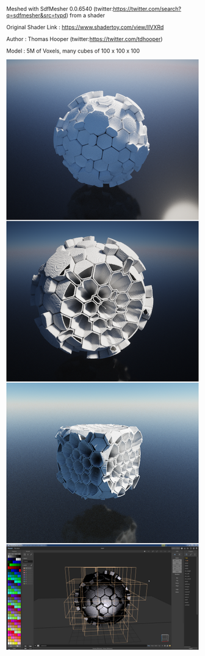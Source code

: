 Meshed with SdfMesher 0.0.6540 (twitter:https://twitter.com/search?q=sdfmesher&src=typd) from a shader

Original Shader Link : https://www.shadertoy.com/view/llVXRd

Author : Thomas Hooper (twitter:https://twitter.com/tdhooper)

Model : 5M of Voxels, many cubes of 100 x 100 x 100

![Pic1](pic1.png)
![Pic2](pic2.png)
![Pic3](pic3.png)
![Pic4](pic4.png)
